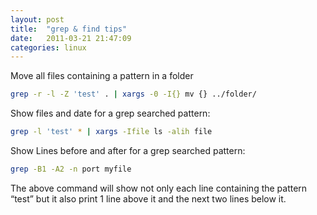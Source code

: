 ```yaml
---
layout: post
title:  "grep & find tips"
date:   2011-03-21 21:47:09
categories: linux
---
```


Move all files containing a pattern in a folder

```bash
grep -r -l -Z 'test' . | xargs -0 -I{} mv {} ../folder/
```

Show files and date for a grep searched pattern:

```bash
grep -l 'test' * | xargs -Ifile ls -alih file
```

Show Lines before and after for a grep searched pattern:

```bash
grep -B1 -A2 -n port myfile
```

The above command will show not only each line containing the pattern “test” but it also print 1 line above it and the next two lines below it.
